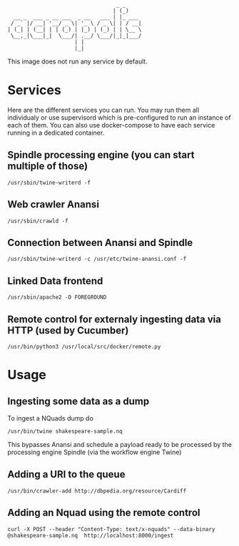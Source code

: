 ```
                                  _ _     
                                 | (_)    
  __ _  ___ _ __ ___  _ __   ___ | |_ ___ 
 / _` |/ __| '__/ _ \| '_ \ / _ \| | / __|
| (_| | (__| | | (_) | |_) | (_) | | \__ \
 \__,_|\___|_|  \___/| .__/ \___/|_|_|___/
                     | |                  
                     |_|                  
```
                  
This image does not run any service by default.

# Services

Here are the different services you can run. You may run them all individualy
or use supervisord which is pre-configured to run an instance of each of them.
You can also use docker-compose to have each service running in a dedicated
container.

## Spindle processing engine (you can start multiple of those)
```
/usr/sbin/twine-writerd -f
```

## Web crawler Anansi
```
/usr/sbin/crawld -f
```

## Connection between Anansi and Spindle
```
/usr/sbin/twine-writerd -c /usr/etc/twine-anansi.conf -f
```

## Linked Data frontend
```
/usr/sbin/apache2 -D FOREGROUND
```

## Remote control for externaly ingesting data via HTTP (used by Cucumber)
```
/usr/bin/python3 /usr/local/src/docker/remote.py
```

# Usage 

## Ingesting some data as a dump
To ingest a NQuads dump do
```
/usr/bin/twine shakespeare-sample.nq
```
This bypasses Anansi and schedule a payload ready to be processed by the 
processing engine Spindle (via the workflow engine Twine)

## Adding a URI to the queue
```
/usr/bin/crawler-add http://dbpedia.org/resource/Cardiff
```

## Adding an Nquad using the remote control
```
curl -X POST --header "Content-Type: text/x-nquads" --data-binary @shakespeare-sample.nq  http://localhost:8000/ingest
```

